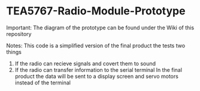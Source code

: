 # TEA5767-Radio-Module-Prototype

Important:
  The diagram of the prototype can be found under the Wiki of this repository

Notes:
  This code is a simplified version of the final product the tests two things
  1. If the radio can recieve signals and covert them to sound
  2. If the radio can transfer information to the serial terminal 
  In the final product the data will be sent to a display screen and servo motors instead of the terminal 
  

